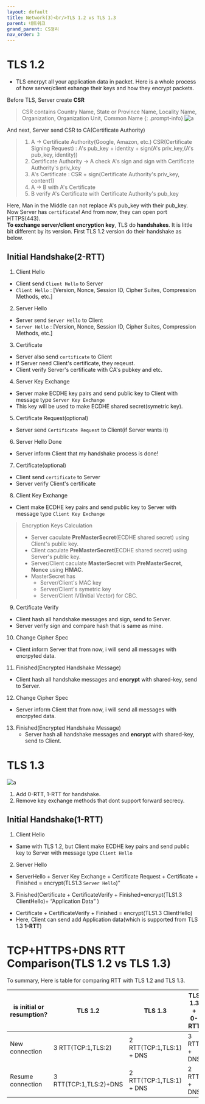 ```yaml
---
layout: default
title: Network(3)<br/>TLS 1.2 vs TLS 1.3
parent: 네트워크
grand_parent: CS정리
nav_order: 3
---
```

# TLS 1.2

* TLS encrpyt all your application data in packet. Here is a whole process of how server/client exhange their keys and how they encrypt packets.

Before TLS, Server create **CSR**
> CSR contains Country Name, State or Province Name, Locality Name, Organization, Organization Unit, Common Name
{: .prompt-info}
> ![a](../../../../assets/p/3/CA.png)

And next, Server send CSR to CA(Certificate Authority)

> 1. A -> Certificate Authority(Google, Amazon, etc.)
  CSR(Certificate Signing Request) : A's pub_key + identity + sign(A's priv_key,(A's pub_key, identity))
> 2. Certificate Authority -> A
  check A's sign and sign with Certificate Authority's priv_key
> 3. A's Certificate : CSR + sign(Certificate Authority's priv_key, content1)
> 4. A -> B
  with A's Certificate
> 5. B
  verify A's Certificate with Certificate Authority's pub_key

  Here, Man in the Middle can not replace A's pub_key with their pub_key.   
  Now Server has `certificate`! And from now, they can open port HTTPS(443).   
  **To exchange server/client encryption key**, TLS do **handshakes**. It is little bit different  by its version. First TLS 1.2 version do their handshake as below.   

## Initial Handshake(2-RTT)
1. Client Hello
  *	Client send `Client Hello` to Server
  *	`Client Hello` : [Version, Nonce, Session ID, Cipher Suites, Compression Methods, etc.]

2. Server Hello
  *	Server send `Server Hello` to Client
  *	`Server Hello` : [Version, Nonce, Session ID, Cipher Suites, Compression Methods, etc.]

3. Certificate
  *	Server also send `certificate` to Client
  *	If Server need Client's certificate, they reqeust.
  *	Client verify Server's certificate with CA's pubkey and etc.

4. Server Key Exchange
  * Server make ECDHE key pairs and send public key to Client with message type `Server Key Exchange`
  * This key will be used to make ECDHE shared secret(symetric key).

5. Certificate Request(optional)
  * Server send `Certificate Request` to Client(if Server wants it)

6. Server Hello Done
  * Server inform Client that my handshake process is done!

7. Certificate(optional)
  *	Client send `certificate` to Server
  *	Server verify Client's certificate
  
8. Client Key Exchange
  * Cient make ECDHE key pairs and send public key to Server with message type `Client Key Exchange`
  > Encryption Keys Calculation   
  > * Server caculate **PreMasterSecret**(ECDHE shared secret) using Client's public key.   
  > * Client caculate **PreMasterSecret**(ECDHE shared secret) using Server's public key.   
  > * Server/Client caculate **MasterSecret** with **PreMasterSecret**, **Nonce** using **HMAC**.   
  > * MasterSecret has   
  >     * Server/Client's MAC key
  >     * Server/Client's symetric key
  >     * Server/Client IV(Initial Vector) for CBC.   

9. Certificate Verify
  *	Client hash all handshake messages and sign, send to Server.
  *	Server verify sign and compare hash that is same as mine.

10. Change Cipher Spec
  * Client inform Server that from now, i will send all messages with encrpyted data.
  
11.  Finished(Encrypted Handshake Message)
  * Client hash all handshake messages and **encrypt** with shared-key, send to Server.

12. Change Cipher Spec
  * Server inform Client that from now, i will send all messages with encrpyted data.

13. Finished(Encrypted Handshake Message)
    * Server hash all handshake messages and **encrypt** with shared-key, send to Client.



# TLS 1.3
![a](../../../../assets/p/3/tls13.png)
1.	Add 0-RTT, 1-RTT for handshake.
2.	Remove key exchange methods that dont support forward secrecy.

## Initial Handshake(1-RTT)
1. Client Hello
  *	Same with TLS 1.2, but Client make ECDHE key pairs and send public key to Server with message type `Client Hello`  

2. Server Hello
  *	ServerHello + Server Key Exchange + Certificate Request + Certificate + Finished = encrypt(TLS1.3 `Server Hello`)"

3. Finished(Certificate + CertificateVerify + Finished=encrypt(TLS1.3 ClientHello)+ “Application Data” )
  * Certificate + CertificateVerify + Finished = encrypt(TLS1.3 ClientHello)
  * Here, Client can send add Application data(which is supported from TLS 1.3 **1-RTT**)

# TCP+HTTPS+DNS RTT Comparison(TLS 1.2 vs TLS 1.3)
To summary, Here is table for comparing RTT with TLS 1.2 and TLS 1.3.


| is initial or resumption? | TLS 1.2                | TLS 1.3                  | TLS 1.3 + 0-RTT |
| ------------------------- | ---------------------- | ------------------------ | --------------- |
| New connection            | 3 RTT(TCP:1,TLS:2)     | 2 RTT(TCP:1,TLS:1) + DNS | 3 RTT + DNS     |
| Resume connection         | 3 RTT(TCP:1,TLS:2)+DNS | 2 RTT(TCP:1,TLS:1) + DNS | 2 RTT + DNS     |

